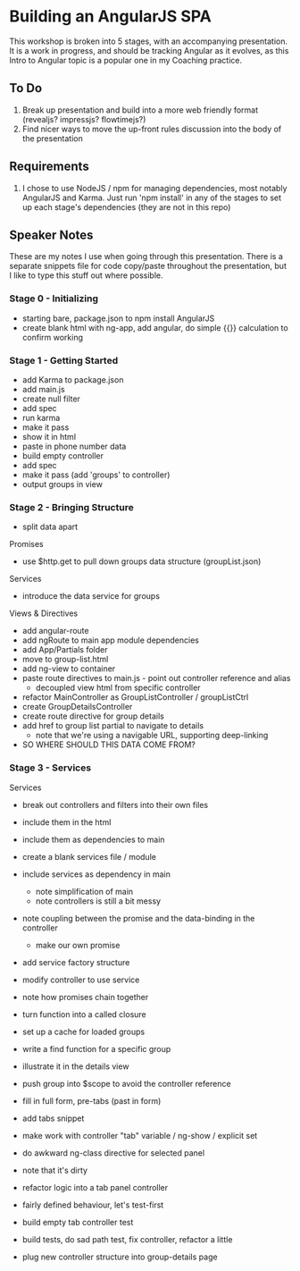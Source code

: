 # Building an AngularJS SPA

This workshop is broken into 5 stages, with an accompanying presentation. It is a work in progress, and should be tracking Angular as it evolves, as this Intro to Angular topic is a popular one in my Coaching practice.

## To Do

1. Break up presentation and build into a more web friendly format (revealjs? impressjs? flowtimejs?)
1. Find nicer ways to move the up-front rules discussion into the body of the presentation

## Requirements

1. I chose to use NodeJS / npm for managing dependencies, most notably AngularJS and Karma. Just run 'npm install' in any of the stages to set up each stage's dependencies (they are not in this repo)

## Speaker Notes

These are my notes I use when going through this presentation. There is a separate snippets file for code copy/paste throughout the presentation, but I like to type this stuff out where possible.

### Stage 0 - Initializing

- starting bare, package.json to npm install AngularJS
- create blank html with ng-app, add angular, do simple {{}} calculation to confirm working

### Stage 1 - Getting Started

- add Karma to package.json
- add main.js
- create null filter
- add spec
- run karma
- make it pass
- show it in html
- paste in phone number data
- build empty controller
- add spec
- make it pass (add 'groups' to controller)
- output groups in view

### Stage 2 - Bringing Structure

- split data apart

Promises
- use $http.get to pull down groups data structure (groupList.json)

Services
- introduce the data service for groups

Views & Directives
- add angular-route
- add ngRoute to main app module dependencies
- add App/Partials folder
- move to group-list.html
- add ng-view to container
- paste route directives to main.js - point out controller reference and alias
  - decoupled view html from specific controller
- refactor MainController as GroupListController / groupListCtrl
- create GroupDetailsController
- create route directive for group details
- add href to group list partial to navigate to details
  - note that we're using a navigable URL, supporting deep-linking
- SO WHERE SHOULD THIS DATA COME FROM?

### Stage 3 - Services

Services
- break out controllers and filters into their own files
- include them in the html
- include them as dependencies to main
- create a blank services file / module
- include services as dependency in main
  - note simplification of main
  - note controllers is still a bit messy
- note coupling between the promise and the data-binding in the controller
  - make our own promise
- add service factory structure
- modify controller to use service
- note how promises chain together

- turn function into a called closure

- set up a cache for loaded groups
- write a find function for a specific group
- illustrate it in the details view
- push group into $scope to avoid the controller reference

- fill in full form, pre-tabs (past in form)
- add tabs snippet
- make work with controller "tab" variable / ng-show / explicit set
- do awkward ng-class directive for selected panel
- note that it's dirty

- refactor logic into a tab panel controller
- fairly defined behaviour, let's test-first
- build empty tab controller test
- build tests, do sad path test, fix controller, refactor a little
- plug new controller structure into group-details page
